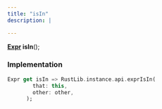 ```yaml
---
title: "isIn"
description: |

---
```

<span class="dart-code"><strong>[Expr] isIn</strong>();</span>


### Implementation
```dart
Expr get isIn => RustLib.instance.api.exprIsIn(
        that: this,
        other: other,
      );
```

[Expr]: /reference/classes/expr